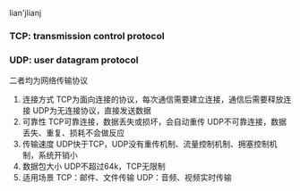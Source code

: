 lian'jlianj
### TCP: transmission control protocol
### UDP: user datagram protocol
二者均为网络传输协议

1. 连接方式
  TCP为面向连接的协议，每次通信需要建立连接，通信后需要释放连接
  UDP为无连接协议，直接发送数据
3. 可靠性
  TCP可靠连接，数据丢失或损坏，会自动重传
  UDP不可靠连接，数据丢失、重复、损耗不会做反应
5. 传输速度
  UDP快于TCP，UDP没有重传机制、流量控制机制、拥塞控制机制，系统开销小
6. 数据包大小
  UDP不超过64k，TCP无限制
7. 适用场景
  TCP：邮件、文件传输
  UDP：音频、视频实时传输
